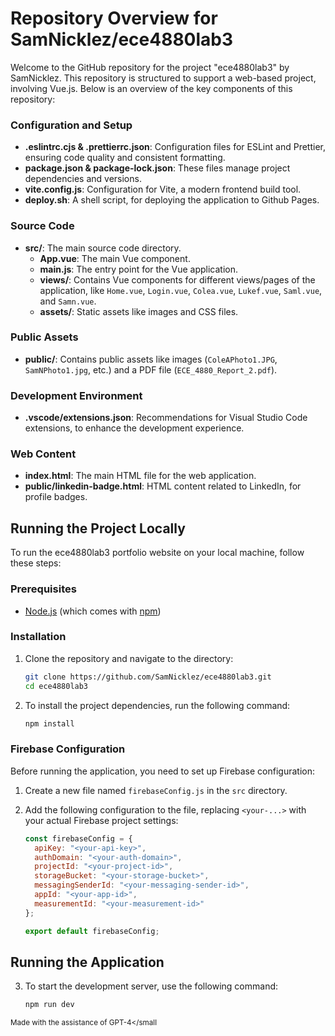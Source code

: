 # Repository Overview for SamNicklez/ece4880lab3

Welcome to the GitHub repository for the project "ece4880lab3" by SamNicklez. This repository is structured to support a web-based project, involving Vue.js. Below is an overview of the key components of this repository:

### Configuration and Setup
- **.eslintrc.cjs & .prettierrc.json**: Configuration files for ESLint and Prettier, ensuring code quality and consistent formatting.
- **package.json & package-lock.json**: These files manage project dependencies and versions.
- **vite.config.js**: Configuration for Vite, a modern frontend build tool.
- **deploy.sh**: A shell script, for deploying the application to Github Pages.

### Source Code
- **src/**: The main source code directory.
  - **App.vue**: The main Vue component.
  - **main.js**: The entry point for the Vue application.
  - **views/**: Contains Vue components for different views/pages of the application, like `Home.vue`, `Login.vue`, `Colea.vue`, `Lukef.vue`, `Saml.vue`, and `Samn.vue`.
  - **assets/**: Static assets like images and CSS files.

### Public Assets
- **public/**: Contains public assets like images (`ColeAPhoto1.JPG`, `SamNPhoto1.jpg`, etc.) and a PDF file (`ECE_4880_Report_2.pdf`).

### Development Environment
- **.vscode/extensions.json**: Recommendations for Visual Studio Code extensions, to enhance the development experience.

### Web Content
- **index.html**: The main HTML file for the web application.
- **public/linkedin-badge.html**: HTML content related to LinkedIn, for profile badges.

## Running the Project Locally

To run the ece4880lab3 portfolio website on your local machine, follow these steps:

### Prerequisites

- [Node.js](https://nodejs.org/) (which comes with [npm](http://npmjs.com/))

### Installation

1. Clone the repository and navigate to the directory:

   ```bash
   git clone https://github.com/SamNicklez/ece4880lab3.git
   cd ece4880lab3

2. To install the project dependencies, run the following command:
    
    ```bash
    npm install

### Firebase Configuration

Before running the application, you need to set up Firebase configuration:

1. Create a new file named `firebaseConfig.js` in the `src` directory.

2. Add the following configuration to the file, replacing `<your-...>` with your actual Firebase project settings:

    ```javascript
    const firebaseConfig = {
      apiKey: "<your-api-key>",
      authDomain: "<your-auth-domain>",
      projectId: "<your-project-id>",
      storageBucket: "<your-storage-bucket>",
      messagingSenderId: "<your-messaging-sender-id>",
      appId: "<your-app-id>",
      measurementId: "<your-measurement-id>"
    };
    
    export default firebaseConfig;

## Running the Application

3. To start the development server, use the following command:

    ```bash
    npm run dev

<small>Made with the assistance of GPT-4</small
